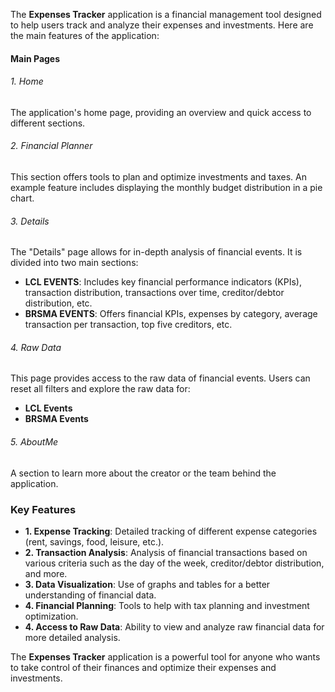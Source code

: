 The **Expenses Tracker** application is a financial management tool designed to help users track and analyze their expenses and investments. Here are the main features of the application:
#### Main Pages

###### 1. Home
The application's home page, providing an overview and quick access to different sections.

###### 2. Financial Planner
This section offers tools to plan and optimize investments and taxes. An example feature includes displaying the monthly budget distribution in a pie chart.

###### 3. Details
The "Details" page allows for in-depth analysis of financial events. It is divided into two main sections:
- **LCL EVENTS**: Includes key financial performance indicators (KPIs), transaction distribution, transactions over time, creditor/debtor distribution, etc.
- **BRSMA EVENTS**: Offers financial KPIs, expenses by category, average transaction per transaction, top five creditors, etc.

###### 4. Raw Data
This page provides access to the raw data of financial events. Users can reset all filters and explore the raw data for:
- **LCL Events**
- **BRSMA Events**

###### 5. AboutMe
A section to learn more about the creator or the team behind the application.

### Key Features

- **1. Expense Tracking**: Detailed tracking of different expense categories (rent, savings, food, leisure, etc.).
- **2. Transaction Analysis**: Analysis of financial transactions based on various criteria such as the day of the week, creditor/debtor distribution, and more.
- **3. Data Visualization**: Use of graphs and tables for a better understanding of financial data.
- **4. Financial Planning**: Tools to help with tax planning and investment optimization.
- **4. Access to Raw Data**: Ability to view and analyze raw financial data for more detailed analysis.

The **Expenses Tracker** application is a powerful tool for anyone who wants to take control of their finances and optimize their expenses and investments.

